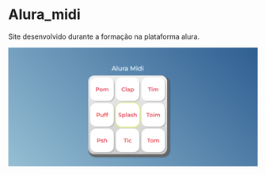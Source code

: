 # Alura_midi
Site desenvolvido durante a formação na plataforma alura.


![Tela do alura midi](images/tela_alura_midi.png)

